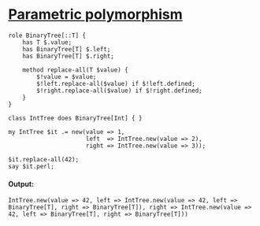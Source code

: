 [1]: http://rosettacode.org/wiki/Parametric_polymorphism

# [Parametric polymorphism][1]

```perl6
role BinaryTree[::T] {
    has T $.value;
    has BinaryTree[T] $.left;
    has BinaryTree[T] $.right;
 
    method replace-all(T $value) {
        $!value = $value;
        $!left.replace-all($value) if $!left.defined;
        $!right.replace-all($value) if $!right.defined;
    }
}
 
class IntTree does BinaryTree[Int] { }
 
my IntTree $it .= new(value => 1,
                      left  => IntTree.new(value => 2),
                      right => IntTree.new(value => 3));
 
$it.replace-all(42);
say $it.perl;
```

#### Output:
```
IntTree.new(value => 42, left => IntTree.new(value => 42, left => BinaryTree[T], right => BinaryTree[T]), right => IntTree.new(value => 42, left => BinaryTree[T], right => BinaryTree[T]))
```